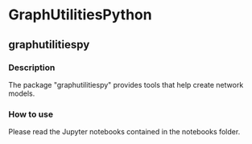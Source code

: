 # GraphUtilitiesPython

## graphutilitiespy

### Description

The package "graphutilitiespy" provides tools that help create network models.

### How to use

Please read the Jupyter notebooks contained in the notebooks folder.
